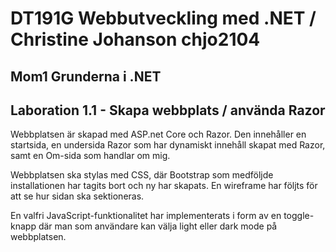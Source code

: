 # DT191G Webbutveckling med .NET / Christine Johanson chjo2104
## Mom1 Grunderna i .NET 
## Laboration 1.1 - Skapa webbplats / använda Razor

Webbplatsen är skapad med ASP.net Core och Razor.
Den innehåller en startsida, en undersida Razor som har dynamiskt innehåll skapat med Razor, samt en Om-sida som handlar om mig. 

Webbplatsen ska stylas med CSS, där Bootstrap som medföljde installationen har tagits bort och ny har skapats. En wireframe har följts för att se hur 
sidan ska sektioneras.

En valfri JavaScript-funktionalitet har implementerats i form av en toggle-knapp där man som användare kan välja light eller dark mode på webbplatsen.
